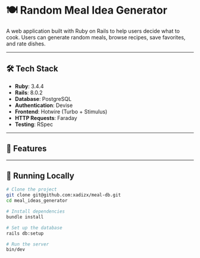 # 🍽️ Random Meal Idea Generator

A web application built with Ruby on Rails to help users decide what to cook. Users can generate random meals, browse recipes, save favorites, and rate dishes.

---

## 🛠 Tech Stack

- **Ruby**: 3.4.4
- **Rails**: 8.0.2
- **Database**: PostgreSQL
- **Authentication**: Devise
- **Frontend**: Hotwire (Turbo + Stimulus)
- **HTTP Requests**: Faraday
- **Testing**: RSpec

---

## 🚀 Features

---

## 🧪 Running Locally

```bash
# Clone the project
git clone git@github.com:xadizx/meal-db.git
cd meal_ideas_generator

# Install dependencies
bundle install

# Set up the database
rails db:setup

# Run the server
bin/dev
```
